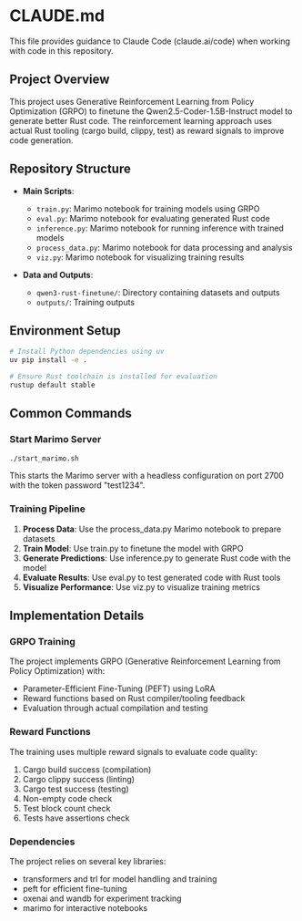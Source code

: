 # CLAUDE.md

This file provides guidance to Claude Code (claude.ai/code) when working with code in this repository.

## Project Overview

This project uses Generative Reinforcement Learning from Policy Optimization (GRPO) to finetune the Qwen2.5-Coder-1.5B-Instruct model to generate better Rust code. The reinforcement learning approach uses actual Rust tooling (cargo build, clippy, test) as reward signals to improve code generation.

## Repository Structure

- **Main Scripts**:
  - `train.py`: Marimo notebook for training models using GRPO
  - `eval.py`: Marimo notebook for evaluating generated Rust code
  - `inference.py`: Marimo notebook for running inference with trained models
  - `process_data.py`: Marimo notebook for data processing and analysis
  - `viz.py`: Marimo notebook for visualizing training results

- **Data and Outputs**:
  - `qwen3-rust-finetune/`: Directory containing datasets and outputs
  - `outputs/`: Training outputs

## Environment Setup

```bash
# Install Python dependencies using uv
uv pip install -e .

# Ensure Rust toolchain is installed for evaluation
rustup default stable
```

## Common Commands

### Start Marimo Server

```bash
./start_marimo.sh
```

This starts the Marimo server with a headless configuration on port 2700 with the token password "test1234".

### Training Pipeline

1. **Process Data**: Use the process_data.py Marimo notebook to prepare datasets
2. **Train Model**: Use train.py to finetune the model with GRPO
3. **Generate Predictions**: Use inference.py to generate Rust code with the model
4. **Evaluate Results**: Use eval.py to test generated code with Rust tools
5. **Visualize Performance**: Use viz.py to visualize training metrics

## Implementation Details

### GRPO Training

The project implements GRPO (Generative Reinforcement Learning from Policy Optimization) with:
- Parameter-Efficient Fine-Tuning (PEFT) using LoRA
- Reward functions based on Rust compiler/tooling feedback
- Evaluation through actual compilation and testing

### Reward Functions

The training uses multiple reward signals to evaluate code quality:
1. Cargo build success (compilation)
2. Cargo clippy success (linting)
3. Cargo test success (testing)
4. Non-empty code check
5. Test block count check
6. Tests have assertions check

### Dependencies

The project relies on several key libraries:
- transformers and trl for model handling and training
- peft for efficient fine-tuning
- oxenai and wandb for experiment tracking
- marimo for interactive notebooks